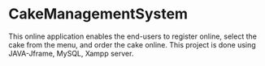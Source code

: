 # CakeManagementSystem
This online application enables the end-users to register online, select the cake from the menu, and order the cake online. This project is done using JAVA-Jframe, MySQL, Xampp server.
